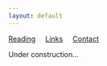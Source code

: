 ```yaml
---
layout: default
---
```


[Reading](reading.md) &nbsp;&nbsp;&nbsp; [Links](links.md) &nbsp;&nbsp;&nbsp; [Contact](contact.md)

Under construction...
